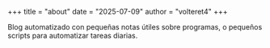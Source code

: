 +++
title = "about"
date = "2025-07-09"
author = "volteret4"
+++

Blog automatizado con pequeñas notas útiles sobre programas, o pequeños scripts para automatizar tareas diarias.
